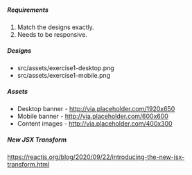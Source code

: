 ##### Requirements
1. Match the designs exactly.
2. Needs to be responsive.

##### Designs
* src/assets/exercise1-desktop.png
* src/assets/exercise1-mobile.png

##### Assets
* Desktop banner - http://via.placeholder.com/1920x650
* Mobile banner - http://via.placeholder.com/600x600
* Content images - http://via.placeholder.com/400x300

##### New JSX Transform
https://reactjs.org/blog/2020/09/22/introducing-the-new-jsx-transform.html